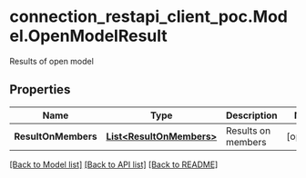 # connection_restapi_client_poc.Model.OpenModelResult
Results of open model

## Properties

Name | Type | Description | Notes
------------ | ------------- | ------------- | -------------
**ResultOnMembers** | [**List&lt;ResultOnMembers&gt;**](ResultOnMembers.md) | Results on members | [optional] 

[[Back to Model list]](../README.md#documentation-for-models) [[Back to API list]](../README.md#documentation-for-api-endpoints) [[Back to README]](../README.md)

